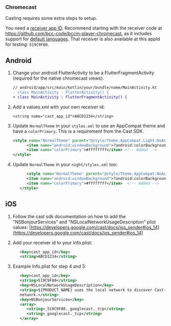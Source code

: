 ### Chromecast

Casting requires some extra steps to setup.

You need a [receiver app ID](https://developers.google.com/cast/docs/overview). Recommend starting with the receiver code at https://github.com/bcc-code/bccm-player-chromecast, as it includes support for [default languages](#configure-default-languages). That receiver is also available at this appId for testing: `519C9F80`.

## Android

1. Change your android FlutterActivity to be a FlutterFragmentActivity (required for the native chromecast views):

   ```diff
   // android/app/src/main/kotlin/your/bundle/name/MainActivity.kt
   - class MainActivity : FlutterActivity() {
   + class MainActivity : FlutterFragmentActivity() {
   ```

2. Add a values.xml with your own receiver id:

   ```
   <string name="cast_app_id">ABCD1234</string>
   ```

3. Update `NormalTheme` in your `styles.xml` to use an AppCompat theme and have a `colorPrimary`. This is a requirement from the Cast SDK.

   ```xml
   <style name="NormalTheme" parent="@style/Theme.AppCompat.Light.NoActionBar"> <!-- Change to use "AppCompat" -->
         <item name="android:windowBackground">?android:colorBackground</item> <!-- This was already there -->
         <item name="colorPrimary">#ffffffff</item> <!-- Added -->
   </style>
   ```

4. Update `NormalTheme` in your `night/styles.xml` too:

   ```xml
         <style name="NormalTheme" parent="@style/Theme.AppCompat.NoActionBar"> <!-- Note there's no "Light" -->
         <item name="android:windowBackground">?android:colorBackground</item>
         <item name="colorPrimary">#ffffffff</item>  <!-- Added -->
      </style>
   ```

## iOS

1. Follow the cast sdk documentation on how to add the "NSBonjourServices" and "NSLocalNetworkUsageDescription" plist values: [https://developers.google.com/cast/docs/ios_sender#ios_14](https://developers.google.com/cast/docs/ios_sender#ios_14)
2. Add your receiver id to your Info.plist:

   ```xml
      <key>cast_app_id</key>
      <string>ABCD1234</string>
   ```

3. Example Info.plist for step 4 and 5:

   ```xml
      <key>cast_app_id</key>
      <string>519C9F80</string>
      <key>NSLocalNetworkUsageDescription</key>
      <string>${PRODUCT_NAME} uses the local network to discover Cast-enabled devices on your WiFi
      network.</string>
      <key>NSBonjourServices</key>
      <array>
         <string>_519C9F80._googlecast._tcp</string>
         <string>_googlecast._tcp</string>
      </array>
   ```
